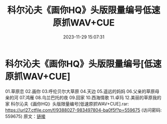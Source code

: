 ﻿---
title: 科尔沁夫《画你HQ》头版限量编号低速原抓WAV+CUE
date: 2023-11-29 15:07:31
categories: 新碟专辑、稀有等精品
tags: 华语中文
---
# 科尔沁夫《画你HQ》头版限量编号[低速原抓WAV+CUE]

01.草原恋
02.画你
03.呼伦贝尔大草原
04.天边
05.遥远的妈妈
06.父亲的草原母亲的河
07.鸿雁
08.乌兰巴托的夜
09.回家
10.西海情歌
11.卓玛
12.美丽的草原我的家
科尔沁夫《画你HQ》头版限量编号[低速原抓WAV+CUE].rar: https://url27.ctfile.com/f/9388027-983497804-ba0f5f?p=559675
(访问密码: 559675)
原文：[链接](https://blog.sina.com.cn/s/blog_1647c7e76010313vc.html)